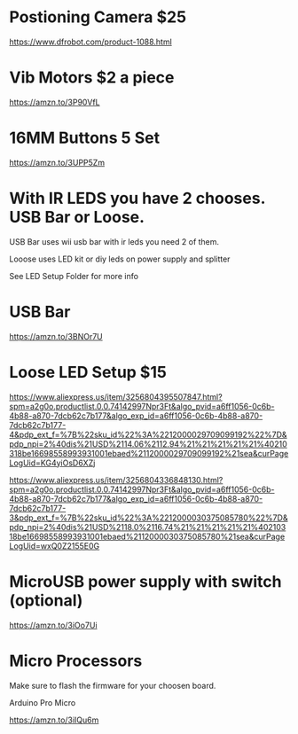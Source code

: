 # Postioning Camera $25

https://www.dfrobot.com/product-1088.html

# Vib Motors $2 a piece

https://amzn.to/3P90VfL

# 16MM Buttons 5 Set

https://amzn.to/3UPP5Zm

# With IR LEDS you have 2 chooses. USB Bar or Loose. 

USB Bar uses wii usb bar with ir leds you need 2 of them. 

Looose uses LED kit or diy leds on power supply and splitter

See LED Setup Folder for more info

# USB Bar

https://amzn.to/3BNOr7U

# Loose LED Setup $15

https://www.aliexpress.us/item/3256804395507847.html?spm=a2g0o.productlist.0.0.74142997Npr3Ft&algo_pvid=a6ff1056-0c6b-4b88-a870-7dcb62c7b177&algo_exp_id=a6ff1056-0c6b-4b88-a870-7dcb62c7b177-4&pdp_ext_f=%7B%22sku_id%22%3A%2212000029709099192%22%7D&pdp_npi=2%40dis%21USD%2114.06%2112.94%21%21%21%21%21%40210318be16698558993931001ebaed%2112000029709099192%21sea&curPageLogUid=KG4yiOsD6XZj

https://www.aliexpress.us/item/3256804336848130.html?spm=a2g0o.productlist.0.0.74142997Npr3Ft&algo_pvid=a6ff1056-0c6b-4b88-a870-7dcb62c7b177&algo_exp_id=a6ff1056-0c6b-4b88-a870-7dcb62c7b177-3&pdp_ext_f=%7B%22sku_id%22%3A%2212000030375085780%22%7D&pdp_npi=2%40dis%21USD%2118.0%2116.74%21%21%21%21%21%40210318be16698558993931001ebaed%2112000030375085780%21sea&curPageLogUid=wxQ0Z2155E0G

# MicroUSB power supply with switch (optional)

https://amzn.to/3iOo7Ui


# Micro Processors

Make sure to flash the firmware for your choosen board. 

Arduino Pro Micro

https://amzn.to/3iIQu6m

